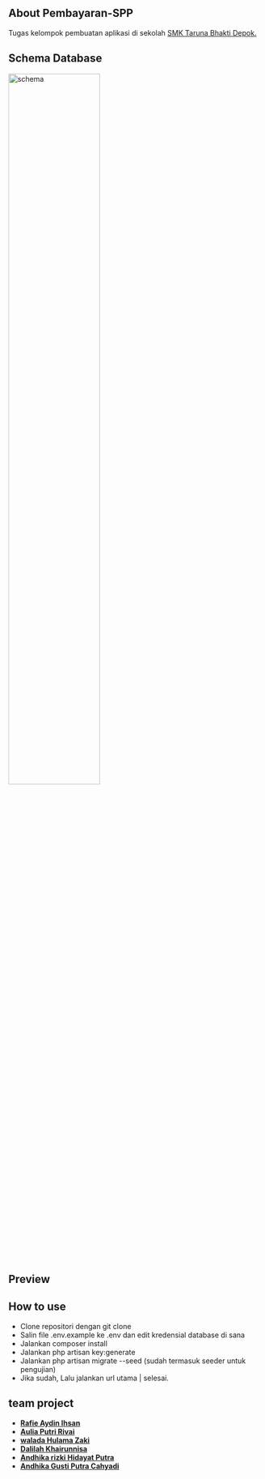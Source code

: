 
## About Pembayaran-SPP

Tugas kelompok pembuatan aplikasi di sekolah [SMK Taruna Bhakti Depok.](https://www.smktarunabhakti.net)

## Schema Database

<a href='https://postimages.org/' target='_blank'><img src='https://i.postimg.cc/Nfg2fd8B/schema.png' border='0' alt='schema' width='60%'></a>


## Preview


## How to use

- Clone repositori dengan git clone
- Salin file .env.example ke .env dan edit kredensial database di sana
- Jalankan composer install
- Jalankan php artisan key:generate
- Jalankan php artisan migrate --seed (sudah termasuk seeder untuk pengujian)
- Jika sudah, Lalu jalankan url utama | selesai.

## team project

- **[Rafie Aydin Ihsan]()**
- **[Aulia Putri Rivai]()**
- **[walada Hulama Zaki]()**
- **[Dalilah Khairunnisa]()**
- **[Andhika rizki Hidayat Putra]()**
- **[Andhika Gusti Putra Cahyadi]()**




